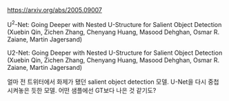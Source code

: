 https://arxiv.org/abs/2005.09007

U$^2$-Net: Going Deeper with Nested U-Structure for Salient Object
  Detection (Xuebin Qin, Zichen Zhang, Chenyang Huang, Masood Dehghan, Osmar R. Zaiane, Martin Jagersand)

U2-Net: Going Deeper with Nested U-Structure for Salient Object Detection (Xuebin Qin, Zichen Zhang, Chenyang Huang, Masood Dehghan, Osmar R. Zaiane, Martin Jagersand)

얼마 전 트위터에서 화제가 됐던 salient object detection 모델. U-Net을 다시 중첩시켜놓은 듯한 모델. 어떤 샘플에선 GT보다 나은 것 같기도?